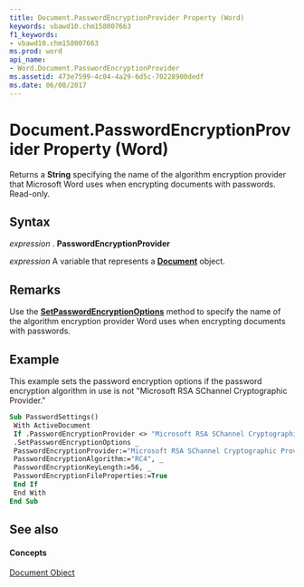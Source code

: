 ```yaml
---
title: Document.PasswordEncryptionProvider Property (Word)
keywords: vbawd10.chm158007663
f1_keywords:
- vbawd10.chm158007663
ms.prod: word
api_name:
- Word.Document.PasswordEncryptionProvider
ms.assetid: 473e7599-4c04-4a29-6d5c-70228900dedf
ms.date: 06/08/2017
---
```



# Document.PasswordEncryptionProvider Property (Word)

Returns a **String** specifying the name of the algorithm encryption provider that Microsoft Word uses when encrypting documents with passwords. Read-only.


## Syntax

 _expression_ . **PasswordEncryptionProvider**

 _expression_ A variable that represents a **[Document](document-object-word.md)** object.


## Remarks

Use the **[SetPasswordEncryptionOptions](document-setpasswordencryptionoptions-method-word.md)** method to specify the name of the algorithm encryption provider Word uses when encrypting documents with passwords.


## Example

This example sets the password encryption options if the password encryption algorithm in use is not "Microsoft RSA SChannel Cryptographic Provider."


```vb
Sub PasswordSettings() 
 With ActiveDocument 
 If .PasswordEncryptionProvider <> "Microsoft RSA SChannel Cryptographic Provider" Then 
 .SetPasswordEncryptionOptions _ 
 PasswordEncryptionProvider:="Microsoft RSA SChannel Cryptographic Provider", _ 
 PasswordEncryptionAlgorithm:="RC4", _ 
 PasswordEncryptionKeyLength:=56, _ 
 PasswordEncryptionFileProperties:=True 
 End If 
 End With 
End Sub
```


## See also


#### Concepts


[Document Object](document-object-word.md)

